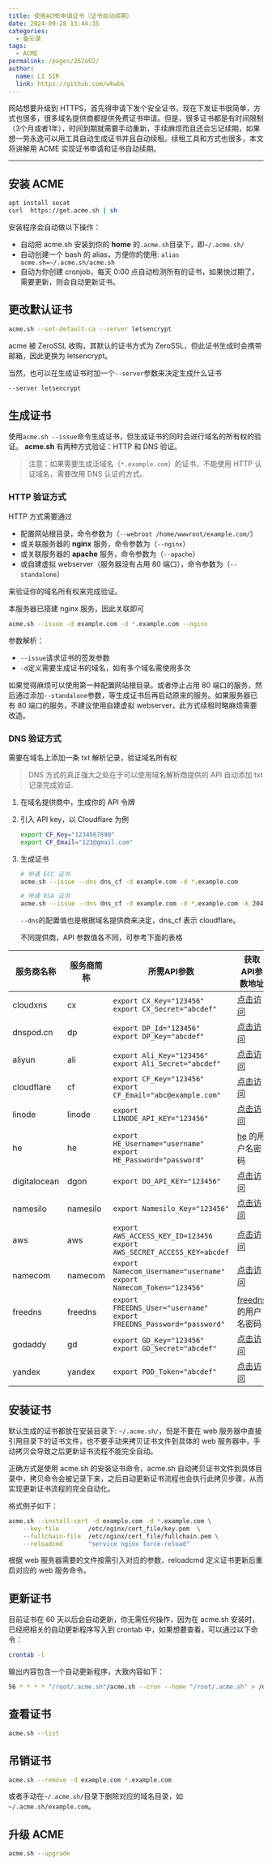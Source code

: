 ```yaml
---
title: 使用ACME申请证书（证书自动续期）
date: 2024-09-28 13:44:35
categories: 
  - 备忘录
tags: 
  - ACME
permalink: /pages/262a02/
author: 
  name: LI SIR
  link: https://github.com/wkwbk
---
```


网站想要升级到 HTTPS，首先得申请下发个安全证书，现在下发证书很简单，方式也很多，很多域名提供商都提供免费证书申请。但是，很多证书都是有时间限制（3个月或者1年），时间到期就需要手动重新，手续麻烦而且还会忘记续期，如果想一劳永逸可以用工具自动生成证书并且自动续租。续租工具和方式也很多，本文将讲解用 ACME 实现证书申请和证书自动续期。

<!-- more -->

---

## 安装 ACME

```bash
apt install socat
curl  https://get.acme.sh | sh
```

安装程序会自动做以下操作：

- 自动把 acme.sh 安装到你的 **home** 的`.acme.sh`目录下，即`~/.acme.sh/`
- 自动创建一个 bash 的 alias，方便你的使用: `alias acme.sh=~/.acme.sh/acme.sh`
- 自动为你创建 cronjob，每天 0:00 点自动检测所有的证书，如果快过期了，需要更新，则会自动更新证书。

## 更改默认证书

```bash
acme.sh --set-default-ca --server letsencrypt
```

acme 被 ZeroSSL 收购，其默认的证书方式为 ZeroSSL，但此证书生成时会携带邮箱，因此更换为 letsencrypt。

当然，也可以在生成证书时加一个`--server`参数来决定生成什么证书

```bash
--server letsencrypt
```

## 生成证书

使用`acme.sh --issue`命令生成证书，但生成证书的同时会进行域名的所有权的验证。 **acme.sh** 有两种方式验证：HTTP 和 DNS 验证。

> 注意：如果需要生成泛域名（`*.example.com`）的证书，不能使用 HTTP 认证域名，需要改用 DNS 认证的方式。

### HTTP 验证方式

HTTP 方式需要通过

- 配置网站根目录，命令参数为（`--webroot /home/wwwroot/example.com/`）
- 或关联服务器的 **nginx** 服务，命令参数为（`--nginx`）
- 或关联服务器的 **apache** 服务，命令参数为（`--apache`）
- 或自建虚拟 webserver（服务器没有占用 80 端口），命令参数为（`--standalone`）

来验证你的域名所有权来完成验证。

本服务器已搭建 nginx 服务，因此关联即可

```bash
acme.sh --issue -d example.com -d *.example.com --nginx
```

参数解析：

- `--issue`请求证书的签发参数
- `-d`定义需要生成证书的域名，如有多个域名需使用多次

如果觉得麻烦可以使用第一种配置网站根目录。或者停止占用 80 端口的服务，然后通过添加`--standalone`参数，等生成证书后再启动原来的服务。如果服务器已有 80 端口的服务，不建议使用自建虚拟 webserver，此方式续租时略麻烦需要改造。

### DNS 验证方式

需要在域名上添加一条 txt 解析记录，验证域名所有权

> DNS 方式的真正强大之处在于可以使用域名解析商提供的 API 自动添加 txt 记录完成验证.

1. 在域名提供商中，生成你的 API 令牌

2. 引入 API key，以 Cloudflare 为例

    ```bash
    export CF_Key="1234567890"
    export CF_Email="123@gmail.com"
    ```

3. 生成证书

    ```bash
    # 申请 ECC 证书
    acme.sh --issue --dns dns_cf -d example.com -d *.example.com

    # 申请 RSA 证书
    acme.sh --issue --dns dns_cf -d example.com -d *.example.com -k 2048
    ```

    `--dns`的配置值也是根据域名提供商来决定，dns_cf 表示 cloudflare。

    不同提供商，API 参数值各不同，可参考下面的表格

| 服务商名称   | 服务商简称 | 所需API参数                                                                  | 获取API参数地址                                                                  |
| ------------ | ---------- | ---------------------------------------------------------------------------- | -------------------------------------------------------------------------------- |
| cloudxns     | cx         | `export CX_Key="123456"` <br> `export CX_Secret="abcdef"`                    | [点击访问](https://www.cloudxns.net/AccountManage/apimanage.html)                |
| dnspod.cn    | dp         | `export DP_Id="123456"` <br> `export DP_Key="abcdef"`                        | [点击访问](https://www.dnspod.cn/console/user/security)                          |
| aliyun       | ali        | `export Ali_Key="123456"` <br> `export Ali_Secret="abcdef"`                  | [点击访问](https://ak-console.aliyun.com/#/accesskey)                            |
| cloudflare   | cf         | `export CF_Key="123456"` <br> `export CF_Email="abc@example.com"`            | [点击访问](https://dash.cloudflare.com/profile/api-tokens)                       |
| linode       | linode     | `export LINODE_API_KEY="123456"`                                             | [点击访问](https://manager.linode.com/profile/api)                               |
| he           | he         | `export HE_Username="username"` <br> `export HE_Password="password"`         | [he](https://dns.he.net/) 的用户名密码                                           |
| digitalocean | dgon       | `export DO_API_KEY="123456"`                                                 | [点击访问](https://cloud.digitalocean.com/settings/applications)                 |
| namesilo     | namesilo   | `export Namesilo_Key="123456"`                                               | [点击访问](https://www.namesilo.com/account/api-manager)                         |
| aws          | aws        | `export AWS_ACCESS_KEY_ID=123456` <br> `export AWS_SECRET_ACCESS_KEY=abcdef` | [点击访问](http://docs.aws.amazon.com/IAM/latest/UserGuide/id_users_create.html) |
| namecom      | namecom    | `export Namecom_Username="username"` <br> `export Namecom_Token="123456"`    | [点击访问](https://www.name.com/reseller/apply)                                  |
| freedns      | freedns    | `export FREEDNS_User="username"` <br> `export FREEDNS_Password="password"`   | [freedns](https://freedns.afraid.org/) 的用户名密码                              |
| godaddy      | gd         | `export GD_Key="123456"` <br> `export GD_Secret="abcdef"`                    | [点击访问](https://developer.godaddy.com/keys/)                                  |
| yandex       | yandex     | `export PDD_Token="abcdef"`                                                  | [点击访问](https://tech.yandex.com/domain/doc/concepts/access-docpage/)          |

## 安装证书

默认生成的证书都放在安装目录下: `~/.acme.sh/`，但是不要在 web 服务器中直接引用目录下的证书文件，也不要手动来拷贝证书文件到具体的 web 服务器中，手动拷贝会导致之后更新证书流程不能完全自动。

正确方式是使用 acme.sh 的安装证书命令，acme.sh 自动拷贝证书文件到具体目录中，拷贝命令会被记录下来，之后自动更新证书流程也会执行此拷贝步骤，从而实现更新证书流程的完全自动化。

格式例子如下：

```bash
acme.sh --install-cert -d example.com -d *.example.com \
    --key-file        /etc/nginx/cert_file/key.pem  \
    --fullchain-file  /etc/nginx/cert_file/fullchain.pem \
    --reloadcmd       "service nginx force-reload"
```

根据 web 服务器需要的文件按需引入对应的参数，reloadcmd 定义证书更新后重启对应的 web 服务命令。

## 更新证书

目前证书在 60 天以后会自动更新，你无需任何操作，因为在 acme.sh 安装时，已经把相关的自动更新程序写入到 crontab 中，如果想要查看，可以通过以下命令：

```bash
crontab -l
```

输出内容包含一个自动更新程序，大致内容如下：

```bash
56 * * * * "/root/.acme.sh"/acme.sh --cron --home "/root/.acme.sh" > /dev/null
```

## 查看证书

```bash
acme.sh --list
```

## 吊销证书

```bash
acme.sh --remove -d example.com *.example.com 
```

或者手动在`~/.acme.sh/`目录下删除对应的域名目录，如`~/.acme.sh/example.com`。

## 升级 ACME

```bash
acme.sh --upgrade
```

